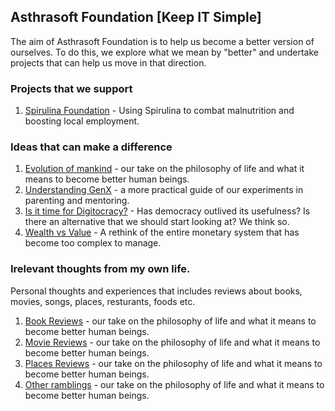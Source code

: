 ## Asthrasoft Foundation [Keep IT Simple]

The aim of Asthrasoft Foundation is to help us become a better version of ourselves. To do this, we explore what we mean by "better" and undertake projects that can help us move in that direction.

### Projects that we support
 1. [Spirulina Foundation](C90/T01/P000.Cover) - Using Spirulina to combat  malnutrition and boosting local employment.
 
### Ideas that can make a difference
 1. [Evolution of mankind](C90/T01/P000.Cover) - our take on the philosophy of life and what it means to become better human beings.
 2. [Understanding GenX](C90/T02/P000.Cover) - a more practical guide of our experiments in parenting and mentoring.
 3. [Is it time for Digitocracy?](C90/T03/P000.Cover) - Has democracy outlived its usefulness? Is there an alternative that we should start looking at? We think so.
 4. [Wealth vs Value](C90/T04/P000.Cover) - A rethink of the entire monetary system that has become too complex to manage.
 
 ### Irelevant thoughts from my own life.
Personal thoughts and experiences that includes reviews about books, movies, songs, places, resturants, foods etc.
1. [Book Reviews](C90/T01/P000.Cover) - our take on the philosophy of life and what it means to become better human beings.
2. [Movie Reviews](C90/T01/P000.Cover) - our take on the philosophy of life and what it means to become better human beings.
3. [Places Reviews](C90/T01/P000.Cover) - our take on the philosophy of life and what it means to become better human beings.
4. [Other ramblings](C90/T01/P000.Cover) - our take on the philosophy of life and what it means to become better human beings.
<!--stackedit_data:
eyJoaXN0b3J5IjpbLTEzNDUwNzY4NzYsMTk3MzQ1NTk4XX0=
-->
